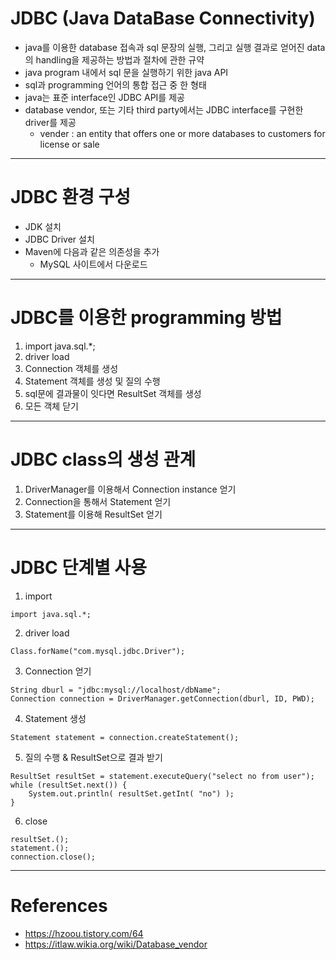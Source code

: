 # JDBC (Java DataBase Connectivity)
- java를 이용한 database 접속과 sql 문장의 실행, 그리고 실행 결과로 얻어진 data의 handling을 제공하는 방법과 절차에 관한 규약
- java program 내에서 sql 문을 실행하기 위한 java API
- sql과 programming 언어의 통합 접근 중 한 형태
- java는 표준 interface인 JDBC API를 제공
- database vendor, 또는 기타 third party에서는 JDBC interface를 구현한 driver를 제공
	- vender : an entity that offers one or more databases to customers for license or sale
---




# JDBC 환경 구성
- JDK 설치
- JDBC Driver 설치
- Maven에 다음과 같은 의존성을 추가
	- MySQL 사이트에서 다운로드
---




# JDBC를 이용한 programming 방법
1. import java.sql.*;
2. driver load
3. Connection 객체를 생성
4. Statement 객체를 생성 및 질의 수행
5. sql문에 결과물이 잇다면 ResultSet 객체를 생성
6. 모든 객체 닫기
---




# JDBC class의 생성 관계
1. DriverManager를 이용해서 Connection instance 얻기
2. Connection을 통해서 Statement 얻기
3. Statement를 이용해 ResultSet 얻기
---




# JDBC 단계별 사용
1. import
```
import java.sql.*;
```
2. driver load
```
Class.forName("com.mysql.jdbc.Driver");
```
3. Connection 얻기
```
String dburl = "jdbc:mysql://localhost/dbName";
Connection connection = DriverManager.getConnection(dburl, ID, PWD);
```
4. Statement 생성
```
Statement statement = connection.createStatement();
```
5. 질의 수행 & ResultSet으로 결과 받기
```
ResultSet resultSet = statement.executeQuery("select no from user");
while (resultSet.next()) {
	System.out.println( resultSet.getInt( "no") );
}
```
6. close
```
resultSet.();
statement.();
connection.close();
```
---




# References
- https://hzoou.tistory.com/64
- https://itlaw.wikia.org/wiki/Database_vendor